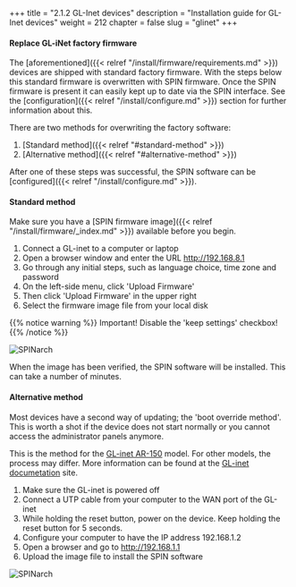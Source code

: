 +++
title = "2.1.2 GL-Inet devices"
description = "Installation guide for GL-Inet devices"
weight = 212
chapter = false
slug = "glinet"
+++

#### Replace GL-iNet factory firmware

The [aforementioned]({{< relref "/install/firmware/requirements.md" >}}) devices are shipped with standard factory firmware. With the steps below this standard firmware is overwritten with SPIN firmware.
Once the SPIN firmware is present it can easily kept up to date via the SPIN interface. See the [configuration]({{< relref "/install/configure.md" >}}) section for further information about this.

There are two methods for overwriting the factory software:

1. [Standard method]({{< relref "#standard-method" >}})
1. [Alternative method]({{< relref "#alternative-method" >}})

<i class="fa fa-thumbs-up"></i> After one of these steps was successful, the SPIN software can be [configured]({{< relref "/install/configure.md" >}}).

#### Standard method

Make sure you have a [SPIN firmware image]({{< relref "/install/firmware/_index.md" >}})  available before you begin.

1. Connect a GL-inet to a computer or laptop
1. Open a browser window and enter the URL http://192.168.8.1
1. Go through any initial steps, such as language choice, time zone and password
1. On the left-side menu, click 'Upload Firmware'
1. Then click 'Upload Firmware' in the upper right
1. Select the firmware image file from your local disk

{{% notice warning %}}
Important! Disable the 'keep settings' checkbox!
{{% /notice %}}

![SPINarch](/images/screenshot_glinet_upload_firmware.png?width=30pc&classes=shadow "GL-inet upload firmware")

When the image has been verified, the SPIN software will be installed. This can take a number of minutes.

#### Alternative method

Most devices have a second way of updating; the 'boot override method'. This is worth a shot if the device does not start normally or you cannot access the administrator panels anymore.

This is the method for the [GL-inet AR-150](https://www.gl-inet.com/ar150/) model. For other models, the process may differ. More information can be found at the [GL-inet documetation](http://www.gl-inet.com/docs/) site.

1. Make sure the GL-inet is powered off
1. Connect a UTP cable from your computer to the WAN port of the GL-inet
1. While holding the reset button, power on the device. Keep holding the reset button for 5 seconds.
1. Configure your computer to have the IP address 192.168.1.2
1. Open a browser and go to http://192.168.1.1
1. Upload the image file to install the SPIN software

![SPINarch](/images/screenshot_glinet_boot_firmware.png?width=30pc&classes=shadow "GL-inet boot override firmware")




